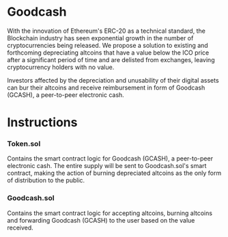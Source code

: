 # Goodcash

With the innovation of Ethereum's ERC-20 as a technical standard, the Blockchain
industry has seen exponential growth in the number of cryptocurrencies being
released. We propose a solution to existing and forthcoming depreciating altcoins
that have a value below the ICO price after a significant period of time and are 
delisted from exchanges, leaving cryptocurrency holders with no value. 

Investors affected by the depreciation and unusability of their digital assets can
bur their altcoins and receive reimbursement in form of Goodcash (GCASH), a peer-to-peer
electronic cash. 

# Instructions

### Token.sol

Contains the smart contract logic for Goodcash (GCASH), a peer-to-peer electronic cash. The
entire supply will be sent to Goodcash.sol's smart contract, making the action of burning 
depreciated altcoins as the only form of distribution to the public. 

### Goodcash.sol

Contains the smart contract logic for accepting altcoins, burning altcoins and forwarding Goodcash (GCASH)
to the user based on the value received. 
